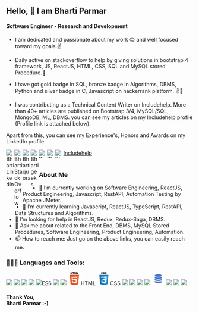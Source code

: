 ## Hello, 👋 I am Bharti Parmar
#### Software Engineer - Research and Development

* I am dedicated and passionate about my work 😊 and well focused toward my goals.✌️

* Daily active on stackoverflow to help by giving solutions in bootstrap 4 framework, JS, ReactJS, HTML, CSS, SQL and MySQL stored Procedure.🤝

* I have got gold badge in SQL, bronze badge in Algorithms, DBMS, Python and silver badge in C, Javascript on hackerrank platform. ✌️🥇

* I was contributing as a Technical Content Writer on Includehelp. More than 40+ articles are published on Bootstrap 3/4, MySQL/SQL, MongoDB, ML, DBMS. you can see my articles on my Includehelp profile (Profile link is attached below).

Apart from this, you can see my Experience's, Honors and Awards on my LinkedIn profile. 

<a href="https://www.includehelp.com/Members/bharti-parmar.aspx">
  Includehelp
</a>
<a href="https://in.linkedin.com/in/bharti-parmar-827279135">
  <img align="left" alt="Bharti LinkedIn" width="22px" src="https://cdn.jsdelivr.net/npm/simple-icons@v3/icons/linkedin.svg" />
</a>
<a href="https://stackoverflow.com/users/13074821/bharti-parmar">
  <img align="left" alt="Bharti StackOverflow" width="22px" src="https://cdn.jsdelivr.net/npm/simple-icons@v3/icons/stackoverflow.svg" />
</a>
<a href="https://www.quora.com/profile/Ibharti-Parmar">
  <img align="left" alt="Bharti quora" width="22px" src="https://cdn.jsdelivr.net/npm/simple-icons@v3/icons/quora.svg" />
</a>

<a href="https://auth.geeksforgeeks.org/user/parmarbharti25">
  <img align="left" alt="Bharti geeks" width="22px" src="https://cdn.jsdelivr.net/npm/simple-icons@v3/icons/geeksforgeeks.svg" />
</a>
<!--
<a href="https://medium.com/@parmarbharti25">
  <img align="left" alt="Bharti medium" width="22px" src="https://cdn.jsdelivr.net/npm/simple-icons@v3/icons/medium.svg" />
</a>
-->
<a href="https://www.hackerrank.com/parmarbharti25?hr_r=1">
  <img align="left" alt="Bharti Hackerrank" width="22px" height="22px" src="https://cdn.jsdelivr.net/npm/simple-icons@v3/icons/hackerrank.svg" />
</a>
<a href="https://www.codechef.com/users/parmarbharti25">
  <img align="left" alt="Bharti Hackerrank" width="22px" height="22px" src="https://cdn.jsdelivr.net/npm/simple-icons@v3/icons/codechef.svg" />
</a>
<a href="https://github.com/Bharti-Parmar">
  <img alt="Bharti Github" align="left" width="22px" height="22px" src="https://cdn.jsdelivr.net/npm/simple-icons@v3/icons/github.svg" width="25px" />
</a>
<!--
<a href="mailto://parmarbharti25@gmail.com">
  <img align="left" alt="Bharti Gmail" width="22px" src="https://cdn.jsdelivr.net/npm/simple-icons@v3/icons/gmail.svg" />
</a>
-->
<br />
<br />

### About Me

- 🔭 I’m currently working on Software Engineering, ReactJS, Product Engineering, Javascript, RestAPI, Automation Testing by Apache JMeter.
- 🌱 I’m currently learning Javascript, ReactJS, TypeScript, RestAPI, Data Structures and Algorithms.
- 🤔 I’m looking for help in ReactJS, Redux, Redux-Saga, DBMS.
- 💬 Ask me about related to the Front End, DBMS, MySQL Stored Procedures, Software Engineering, Product Engineering, Automation.
- 📫 How to reach me: Just go on the above links, you can easily reach me.


### 👨🏻‍💻 Languages and Tools: 
<img height="30" src="https://cdn.jsdelivr.net/npm/simple-icons@v3/icons/react.svg"></img>
<img height="30" src="https://cdn.jsdelivr.net/npm/simple-icons@v3/icons/typescript.svg"></img>
<img height="35" src="https://cdn.jsdelivr.net/npm/simple-icons@v3/icons/ubuntu.svg"></img>
<img height="35" src="https://cdn.jsdelivr.net/npm/simple-icons@v3/icons/sass.svg"></img>
<img height="35" src="[https://raw.githubusercontent.com/github/explore/80688e429a7d4ef2fca1e82350fe8e3517d3494d/topics/es6/es6.png](https://cdn.jsdelivr.net/npm/simple-icons@v3/icons/javascript.svg)">ES6</img>
<img height="35" src="https://cdn.jsdelivr.net/npm/simple-icons@v3/icons/c.svg"></img>
<img height="35" src="https://cdn.jsdelivr.net/npm/simple-icons@v3/icons/json.svg"></img>
<img height="35" src="https://raw.githubusercontent.com/github/explore/80688e429a7d4ef2fca1e82350fe8e3517d3494d/topics/html/html.png">HTML</img>
<img height="35" src="https://raw.githubusercontent.com/github/explore/80688e429a7d4ef2fca1e82350fe8e3517d3494d/topics/css/css.png">CSS</img>
<img height="35" src="https://cdn.jsdelivr.net/npm/simple-icons@v3/icons/git.svg"></img>
<img height="35" src="https://cdn.jsdelivr.net/npm/simple-icons@v3/icons/javascript.svg"></img>
<img height="35" src="https://cdn.jsdelivr.net/npm/simple-icons@v3/icons/bootstrap.svg"></img>
<img height="35" src="https://cdn.jsdelivr.net/npm/simple-icons@v3/icons/mysql.svg"></img>
<img height="35" src="https://raw.githubusercontent.com/github/explore/80688e429a7d4ef2fca1e82350fe8e3517d3494d/topics/sql/sql.png"></img>
<img height="35" src="https://cdn.jsdelivr.net/npm/simple-icons@v3/icons/swagger.svg"></img>
<img height="35" src="https://cdn.jsdelivr.net/npm/simple-icons@v3/icons/postman.svg"></img>
<img height="35" src="https://upload.wikimedia.org/wikipedia/commons/2/22/Apache_JMeter.png"></img>


#### Thank You, <br /> Bharti Parmar :-)
